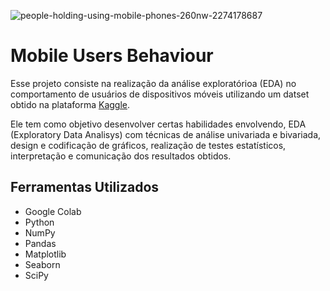 ![people-holding-using-mobile-phones-260nw-2274178687](https://github.com/user-attachments/assets/94927820-5ab3-4411-b33d-7e749e1b7054)
# Mobile Users Behaviour
Esse projeto consiste na realização da análise exploratórioa (EDA) no comportamento de usuários de dispositivos móveis utilizando um datset obtido na plataforma [Kaggle](https://www.kaggle.com/).

Ele tem como objetivo desenvolver certas habilidades envolvendo, EDA (Exploratory Data Analisys) com técnicas de análise univariada e bivariada, design e codificação de gráficos, realização de testes estatísticos, interpretação e comunicação dos resultados obtidos.

## Ferramentas Utilizados
- Google Colab
- Python
- NumPy
- Pandas
- Matplotlib
- Seaborn
- SciPy
